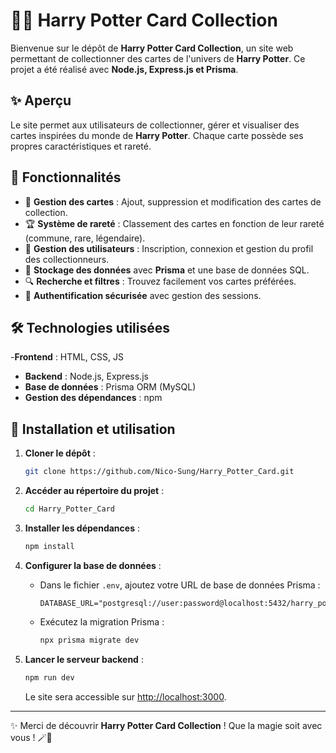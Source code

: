 # 🧙‍♂️ Harry Potter Card Collection

Bienvenue sur le dépôt de **Harry Potter Card Collection**, un site web permettant de collectionner des cartes de l'univers de **Harry Potter**. 
Ce projet a été réalisé avec **Node.js, Express.js et Prisma**.

## ✨ Aperçu

Le site permet aux utilisateurs de collectionner, gérer et visualiser des cartes inspirées du monde de **Harry Potter**.
Chaque carte possède ses propres caractéristiques et rareté.

## 🚀 Fonctionnalités

- 📜 **Gestion des cartes** : Ajout, suppression et modification des cartes de collection.
- 🏆 **Système de rareté** : Classement des cartes en fonction de leur rareté (commune, rare, légendaire).
- 👤 **Gestion des utilisateurs** : Inscription, connexion et gestion du profil des collectionneurs.
- 💾 **Stockage des données** avec **Prisma** et une base de données SQL.
- 🔍 **Recherche et filtres** : Trouvez facilement vos cartes préférées.
- 🔐 **Authentification sécurisée** avec gestion des sessions.

## 🛠 Technologies utilisées

-**Frontend** : HTML, CSS, JS
- **Backend** : Node.js, Express.js
- **Base de données** : Prisma ORM (MySQL)
- **Gestion des dépendances** : npm

## 🔧 Installation et utilisation

1. **Cloner le dépôt** :

   ```bash
   git clone https://github.com/Nico-Sung/Harry_Potter_Card.git
   ```

2. **Accéder au répertoire du projet** :

   ```bash
   cd Harry_Potter_Card
   ```

3. **Installer les dépendances** :

   ```bash
   npm install
   ```

4. **Configurer la base de données** :

   - Dans le fichier `.env`, ajoutez votre URL de base de données Prisma :
     ```env
     DATABASE_URL="postgresql://user:password@localhost:5432/harry_potter_cards"
     ```
   - Exécutez la migration Prisma :
     ```bash
     npx prisma migrate dev
     ```

5. **Lancer le serveur backend** :

   ```bash
   npm run dev
   ```

   Le site sera accessible sur [http://localhost:3000](http://localhost:3000).

---

✨ Merci de découvrir **Harry Potter Card Collection** ! Que la magie soit avec vous ! 🪄🔮
